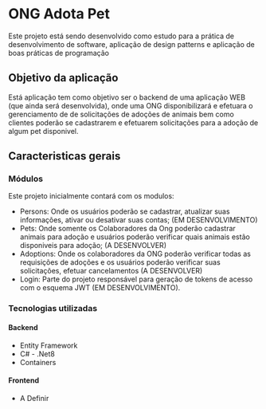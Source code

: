 # ONG Adota Pet
Este projeto está sendo desenvolvido como estudo para a prática de desenvolvimento de software, aplicação de design patterns e aplicação de boas práticas de programação

## Objetivo da aplicação
Está aplicação tem como objetivo ser o backend de uma aplicação WEB (que ainda será desenvolvida), onde uma ONG disponibilizará e efetuara o gerenciamento de de solicitações de adoções de animais bem como clientes poderão se cadastrarem e efetuarem solicitações para a adoção de algum pet disponivel.

## Caracteristicas gerais
### Módulos
Este projeto inicialmente contará com os modulos:
 - Persons: Onde os usuários poderão se cadastrar, atualizar suas informações, ativar ou desativar suas contas; (EM DESENVOLVIMENTO)
 - Pets: Onde somente os Colaboradores da Ong poderão cadastrar animais para adoção e usuários poderão verificar quais animais estão disponiveis para adoção; (A DESENVOLVER)
 - Adoptions: Onde os colaboradores da ONG poderão verificar todas as requisições de adoções e os usuários poderão verificar suas solicitações, efetuar cancelamentos (A DESENVOLVER)
 - Login: Parte do projeto responsável para geração de tokens de acesso com o esquema JWT (EM DESENVOLVIMENTO).

### Tecnologias utilizadas
#### Backend
 - Entity Framework
 - C# - .Net8
 - Containers

#### Frontend
 - A Definir
